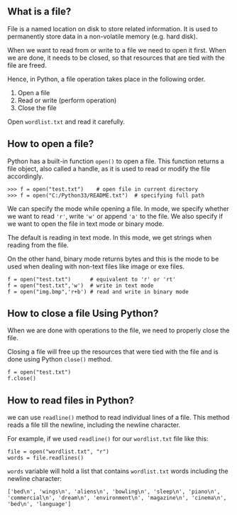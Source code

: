 ﻿## What is a file?

File is a named location on disk to store related information. It is used to permanently store data in a non-volatile memory (e.g. hard disk).

When we want to read from or write to a file we need to open it first. When we are done, it needs to be closed, so that resources that are tied with the file are freed.

Hence, in Python, a file operation takes place in the following order.

1.  Open a file
2.  Read or write (perform operation)
3.  Close the file


Open `wordlist.txt` and read it carefully.

## How to open a file?

Python has a built-in function  `open()`  to open a file. This function returns a file object, also called a handle, as it is used to read or modify the file accordingly.

```
>>> f = open("test.txt")    # open file in current directory
>>> f = open("C:/Python33/README.txt")  # specifying full path
```

We can specify the mode while opening a file. In mode, we specify whether we want to read  `'r'`, write  `'w'`  or append  `'a'`  to the file. We also specify if we want to open the file in text mode or binary mode.

The default is reading in text mode. In this mode, we get strings when reading from the file.

On the other hand, binary mode returns bytes and this is the mode to be used when dealing with non-text files like image or exe files.

```
f = open("test.txt")      # equivalent to 'r' or 'rt'
f = open("test.txt",'w')  # write in text mode
f = open("img.bmp",'r+b') # read and write in binary mode
```

## How to close a file Using Python?

When we are done with operations to the file, we need to properly close the file.

Closing a file will free up the resources that were tied with the file and is done using Python `close()`  method.


```
f = open("test.txt")
f.close()
```
## How to read files in Python?

we can use `readline()` method to read individual lines of a file. This method reads a file till the newline, including the newline character.

For example, if we used `readline()` for our `wordlist.txt` file like this:

    file = open("wordlist.txt", "r")
    words = file.readlines() 

`words` variable will hold a list that contains `wordlist.txt` words including the newline character:

    ['bed\n', 'wings\n', 'aliens\n', 'bowling\n', 'sleep\n', 'piano\n', 'commercial\n', 'dream\n', 'environment\n', 'magazine\n', 'cinema\n', 'bed\n', 'language']

